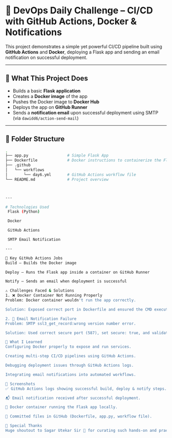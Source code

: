# 🚀 DevOps Daily Challenge – CI/CD with GitHub Actions, Docker & Notifications

This project demonstrates a simple yet powerful CI/CD pipeline built using **GitHub Actions** and **Docker**, deploying a Flask app and sending an email notification on successful deployment.

---

## 🔧 What This Project Does

- Builds a basic **Flask application**
- Creates a **Docker image** of the app
- Pushes the Docker image to **Docker Hub**
- Deploys the app on **GitHub Runner**
- Sends a **notification email** upon successful deployment using SMTP (via `dawidd6/action-send-mail`)

---

## 📂 Folder Structure

```bash
.
├── app.py                 # Simple Flask App
├── Dockerfile             # Docker instructions to containerize the Flask app
├── .github
│   └── workflows
│       └── day6.yml       # GitHub Actions workflow file
└── README.md              # Project overview



---

# Technologies Used
 Flask (Python)

 Docker

 GitHub Actions

 SMTP Email Notification

---

📌 Key GitHub Actions Jobs
Build – Builds the Docker image

Deploy – Runs the Flask app inside a container on GitHub Runner

Notify – Sends an email when deployment is successful

⚠️ Challenges Faced & Solutions
1. ❌ Docker Container Not Running Properly
Problem: Docker container wouldn't run the app correctly.

Solution: Exposed correct port in Dockerfile and ensured the CMD executed the Flask app.

2. 📧 Email Notification Failure
Problem: SMTP ssl3_get_record:wrong version number error.

Solution: Used correct secure port (587), set secure: true, and validated SMTP credentials.

📖 What I Learned
Configuring Docker properly to expose and run services.

Creating multi-step CI/CD pipelines using GitHub Actions.

Debugging deployment issues through GitHub Actions logs.

Integrating email notifications into automated workflows.

📸 Screenshots
✅ GitHub Actions logs showing successful build, deploy & notify steps.

📬 Email notification received after successful deployment.

🐳 Docker container running the Flask app locally.

📁 Committed files in GitHub (Dockerfile, app.py, workflow file).

🙏 Special Thanks
Huge shoutout to Sagar Utekar Sir 🙌 for curating such hands-on and practical DevOps challenges. These tasks are helping me build confidence and practical skills in CI/CD and SRE!
